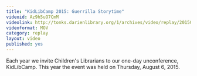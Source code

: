 ```yaml
---
title: "KidLibCamp 2015: Guerrilla Storytime"
videoid: Az9h5uO7CmM
videolink: http://tonks.darienlibrary.org/1/archives/video/replay/20150806_KidLibCamp.mov
videoformat: MOV
category: replay
layout: video
published: yes
---
```


Each year we invite Children's Librarians to our one-day unconference, KidLibCamp. This year the event was held on Thursday, August 6, 2015.